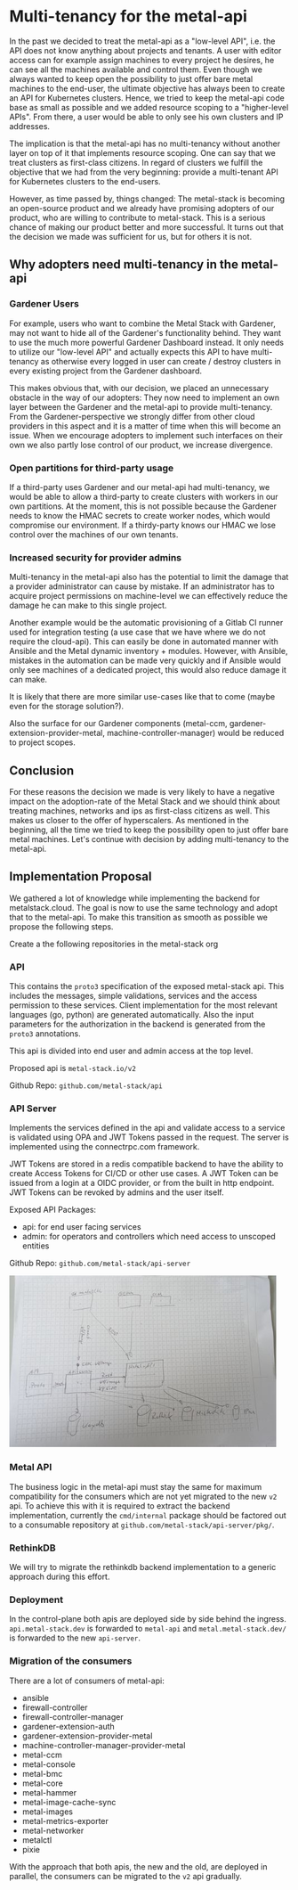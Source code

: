 # Multi-tenancy for the metal-api

In the past we decided to treat the metal-api as a "low-level API", i.e. the API does not know anything about projects and tenants. A user with editor access can for example assign machines to every project he desires, he can see all the machines available and control them. Even though we always wanted to keep open the possibility to just offer bare metal machines to the end-user, the ultimate objective has always been to create an API for Kubernetes clusters. Hence, we tried to keep the metal-api code base as small as possible and we added resource scoping to a "higher-level APIs". From there, a user would be able to only see his own clusters and IP addresses.

The implication is that the metal-api has no multi-tenancy without another layer on top of it that implements resource scoping. One can say that we treat clusters as first-class citizens. In regard of clusters we fulfill the objective that we had from the very beginning: provide a multi-tenant API for Kubernetes clusters to the end-users.

However, as time passed by, things changed: The metal-stack is becoming an open-source product and we already have promising adopters of our product, who are willing to contribute to metal-stack. This is a serious chance of making our product better and more successful. It turns out that the decision we made was sufficient for us, but for others it is not.

## Why adopters need multi-tenancy in the metal-api

### Gardener Users

For example, users who want to combine the Metal Stack with Gardener, may not want to hide all of the Gardener's functionality behind. They want to use the much more powerful Gardener Dashboard instead. It only needs to utilize our "low-level API" and actually expects this API to have multi-tenancy as otherwise every logged in user can create / destroy clusters in every existing project from the Gardener dashboard.

This makes obvious that, with our decision, we placed an unnecessary obstacle in the way of our adopters: They now need to implement an own layer between the Gardener and the metal-api to provide multi-tenancy. From the Gardener-perspective we strongly differ from other cloud providers in this aspect and it is a matter of time when this will become an issue. When we encourage adopters to implement such interfaces on their own we also partly lose control of our product, we increase divergence.

### Open partitions for third-party usage

If a third-party uses Gardener and our metal-api had multi-tenancy, we would be able to allow a third-party to create clusters with workers in our own partitions. At the moment, this is not possible because the Gardener needs to know the HMAC secrets to create worker nodes, which would compromise our environment. If a thirdy-party knows our HMAC we lose control over the machines of our own tenants.

### Increased security for provider admins

Multi-tenancy in the metal-api also has the potential to limit the damage that a provider administrator can cause by mistake. If an administrator has to acquire project permissions on machine-level we can effectively reduce the damage he can make to this single project.

Another example would be the automatic provisioning of a Gitlab CI runner used for integration testing (a use case that we have where we do not require the cloud-api). This can easily be done in automated manner with Ansible and the Metal dynamic inventory + modules. However, with Ansible, mistakes in the automation can be made very quickly and if Ansible would only see machines of a dedicated project, this would also reduce damage it can make.

It is likely that there are more similar use-cases like that to come (maybe even for the storage solution?).

Also the surface for our Gardener components (metal-ccm, gardener-extension-provider-metal, machine-controller-manager) would be reduced to project scopes.

## Conclusion

For these reasons the decision we made is very likely to have a negative impact on the adoption-rate of the Metal Stack and we should think about treating machines, networks and ips as first-class citizens as well. This makes us closer to the offer of hyperscalers. As mentioned in the beginning, all the time we tried to keep the possibility open to just offer bare metal machines. Let's continue with decision by adding multi-tenancy to the metal-api.

## Implementation Proposal

We gathered a lot of knowledge while implementing the backend for metalstack.cloud. The goal is now to use the same technology and adopt that to the metal-api.
To make this transition as smooth as possible we propose the following steps.

Create a the following repositories in the metal-stack org

### API

This contains the `proto3` specification of the exposed metal-stack api. This includes the messages, simple validations, services and the access permission to these services. Client implementation for the most relevant languages (go, python) are generated automatically. Also the input parameters for the authorization in the backend is generated from the `proto3` annotations.

This api is divided into end user and admin access at the top level.

Proposed api is `metal-stack.io/v2`

Github Repo: `github.com/metal-stack/api`

### API Server

Implements the services defined in the api and validate access to a service is validated using OPA and JWT Tokens passed in the request. The server is implemented using the connectrpc.com framework.

JWT Tokens are stored in a redis compatible backend to have the ability to create Access Tokens for CI/CD or other use cases.
A JWT Token can be issued from a login at a OIDC provider, or from the built in http endpoint.
JWT Tokens can be revoked by admins and the user itself.

Exposed API Packages:

- api: for end user facing services
- admin: for operators and controllers which need access to unscoped entities

Github Repo: `github.com/metal-stack/api-server`

![Architecture](architecture.jpg)

### Metal API

The business logic in the metal-api must stay the same for maximum compatibility for the consumers which are not yet migrated to the new `v2` api. To achieve this with it is required to extract the backend implementation, currently the `cmd/internal` package should be factored out to a consumable repository at `github.com/metal-stack/api-server/pkg/`.

### RethinkDB

We will try to migrate the rethinkdb backend implementation to a generic approach during this effort.

### Deployment

In the control-plane both apis are deployed side by side behind the ingress. `api.metal-stack.dev` is forwarded to `metal-api` and `metal.metal-stack.dev/` is forwarded to the new `api-server`.

### Migration of the consumers

There are a lot of consumers of metal-api:

- ansible
- firewall-controller
- firewall-controller-manager
- gardener-extension-auth
- gardener-extension-provider-metal
- machine-controller-manager-provider-metal
- metal-ccm
- metal-console
- metal-bmc
- metal-core
- metal-hammer
- metal-image-cache-sync
- metal-images
- metal-metrics-exporter
- metal-networker
- metalctl
- pixie

With the approach that both apis, the new and the old, are deployed in parallel, the consumers can be migrated to the `v2` api gradually.
